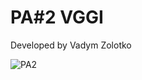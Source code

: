 # PA#2 VGGI

Developed by Vadym Zolotko


![PA2](https://github.com/Quarry9221/VGGI/assets/52162840/d7452ec5-ac8e-4803-9d9f-ebac52dc32d3)
